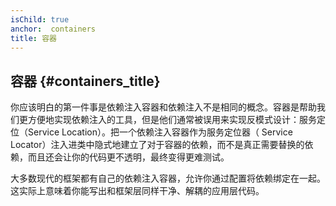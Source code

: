 ```yaml
---
isChild: true
anchor:  containers
title: 容器
---
```


## 容器 {#containers_title}

你应该明白的第一件事是依赖注入容器和依赖注入不是相同的概念。容器是帮助我们更方便地实现依赖注入的工具，但是他们通常被误用来实现反模式设计：服务定位（Service Location）。把一个依赖注入容器作为服务定位器（ Service Locator）注入进类中隐式地建立了对于容器的依赖，而不是真正需要替换的依赖，而且还会让你的代码更不透明，最终变得更难测试。

大多数现代的框架都有自己的依赖注入容器，允许你通过配置将依赖绑定在一起。这实际上意味着你能写出和框架层同样干净、解耦的应用层代码。
